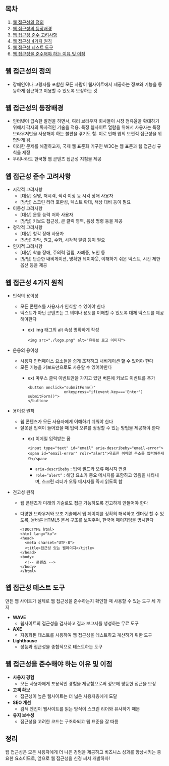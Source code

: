 ## 목차
1. [웹 접근성의 정의](#웹-접근성의-정의)
2. [웹 접근성의 등장배경](#웹-접근성의-등장배경)
3. [웹 접근성 준수 고려사항](#웹-접근성-준수-고려사항)
4. [웹 접근성 4가지 원칙](#웹-접근성-4가지-원칙)
5. [웹 접근성 테스트 도구](#웹-접근성-테스트-도구)
6. [웹 접근성을 준수해야 하는 이유 및 이점](#웹-접근성을-준수해야-하는-이유-및-이점)


## 웹 접근성의 정의

- 장애인이나 고령자를 포함한 모든 사람이 웹사이트에서 제공하는 정보와 기능을 동등하게 접근하고 이용할 수 있도록 보장하는 것

## 웹 접근성의 등장배경

- 인터넷이 급속한 발전을 하면서, 여러 브라우저 회사들이 시장 점유율을 확대하기 위해서 각자의 독자적인 기술을 적용. 특정 웹사이트 열람을 위해서 사용자는 특정 브라우저만을 사용해야 하는 불편을 겪기도 함. 이로 인해 웹의 보편적 접근성을 위협받게 됨.
- 이러한 문제를 해결하고자, 국제 웹 표준화 기구인 W3C는 웹 표준과 웹 접근성 규칙을 제정
- 우리나라도 한국형 웹 콘텐츠 접근성 지침을 제공

## 웹 접근성 준수 고려사항

- 시각적 고려사항
    - [대상] 실명, 저시력, 색각 이상 등 시각 장애 사용자
    - [방법] 스크린 리더 호환성, 텍스트 확대, 색상 대비 등이 필요
- 이동성 고려사항
    - [대상] 운동 능력 저하 사용자
    - [방법] 키보드 접근성, 큰 클릭 영역, 음성 명령 등을 제공
- 청각적 고려사항
    - [대상] 청각 장애 사용자
    - [방법] 자막, 원고, 수화, 시각적 알림 등이 필요
- 인지적 고려사항
    - [대상] 학습 장애, 주의력 결핍, 자폐증, 노인 등
    - [방법] 단순한 내비게이션, 명확한 레이아웃, 이해하기 쉬운 텍스트, 시간 제한 옵션 등을 제공

## 웹 접근성 4가지 원칙

- 인식의 용이성
    - 모든 콘텐츠를 사용자가 인식할 수 있어야 한다
    - 텍스트가 아닌 콘텐츠는 그 의미나 용도를 이해할 수 있도록 대체 텍스트를 제공해야한다
        - ex) img 태그의 alt 속성 명확하게 작성
            
            ```tsx
            <img src="./logo.png" alt="유튜브 로고 이미지">
            ```
            
- 운용의 용이성
    - 사용자 인터페이스 요소들을 쉽게 조작하고 내비게이션 할 수 있어야 한다
    - 모든 기능을 키보드만으로도 사용할 수 있어야한다
        - ex) 마우스 클릭 이벤트만을 가지고 있던 버튼에 키보드 이벤트를 추가
            
            ```tsx
            <button onclick="submitForm()"
            				onkeypress="if(event.key==='Enter') submitForm()">
            </button>
            ```
            
- 용이성 원칙
    - 웹 콘텐츠가 모든 사용자에게 이해하기 쉬워야 한다
    - 잘못된 입력이 들어왔을 때 입력 오류를 정정할 수 있는 방법을 제공해야 한다
        - ex) 이메일 입력받는 폼
            
            ```tsx
            <input type="text" id="email" aria-describeby="email-error">
            <span id="email-error" rolr="alert">유효한 이메일 주소를 입력해주세요</span>
            ```
            
            - `aria-describeby` : 입력 필드와 오류 메시지 연결
            - `role=”alert”` : 해당 요소가 중요 메시지를 포함하고 있음을 나타내며, 스크린 리더가 오류 메시지를 즉시 읽도록 함
- 견고성 원칙
    - 웹 콘텐츠가 미래의 기술로도 접근 가능하도록 견고하게 만들어야 한다
    - 다양한 브라우저와 보조 기술에서 웹 페이지를 정확히 해석하고 렌더링 할 수 있도록, 올바른 HTML5 문서 구조를 보여주며, 한국어 페이지임을 명시한다
        
        ```tsx
        <!DOCTYPE html>
        <html lang="ko">
        <head>
          <meta charset="UTF-8">
          <title>접근성 있는 웹페이지</title>
        </head>
        <body>
          <!-- 콘텐츠 -->
        </body>
        </html>
        ```
        

## 웹 접근성 테스트 도구

만든 웹 사이트가 실제로 웹 접근성을 준수하는지 확인할 때 사용할 수 있는 도구 세 가지

- **WAVE**
    - 웹사이트의 접근성을 검사하고 결과 보고서를 생성하는 무료 도구
- **AXE**
    - 자동화된 테스트를 사용하여 웹 접근성을 테스트하고 계산하기 위한 도구
- **Lighthouse**
    - 성능과 접근성을 종합적으로 테스트하는 도구

## 웹 접근성을 준수해야 하는 이유 및 이점

- **사용자 경험**
    - 모든 사용자에게 포용적인 경험을 제공함으로써 정보에 평등한 접근을 보장
- **고객 확보**
    - 접근성이 높은 웹사이트는 더 넓은 사용자층에게 도달
- **SEO 개선**
    - 검색 엔진이 웹사이트를 읽는 방식이 스크린 리더와 유사하기 때문
- **유지 보수성**
    - 접근성을 고려한 코드는 구조화되고 웹 표준을 잘 따름

## 정리

웹 접근성은 모든 사용자에게 더 나은 경험을 제공하고 비즈니스 성과를 향상시키는 중요한 요소이므로, 앞으로 웹 접근성을 신경 써서 개발하자!
